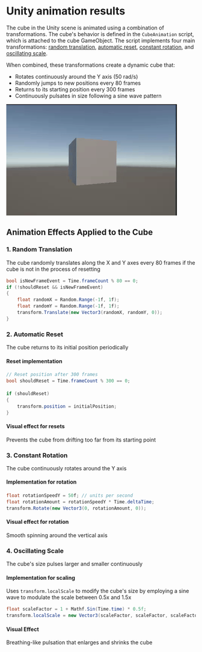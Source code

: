 # Unity animation results

The cube in the Unity scene is animated using a combination of transformations. The cube's behavior is defined in the `CubeAnimation` script, which is attached to the cube GameObject. The script implements four main transformations: [random translation](#1-random-translation), [automatic reset](#2-automatic-reset), [constant rotation](#3-constant-rotation), and [oscillating scale](#4-oscillating-scale).

When combined, these transformations create a dynamic cube that:

- Rotates continuously around the Y axis (50 rad/s)
- Randomly jumps to new positions every 80 frames
- Returns to its starting position every 300 frames
- Continuously pulsates in size following a sine wave pattern

![Cube Animation](docs/animation.gif)

## Animation Effects Applied to the Cube

### 1. Random Translation

The cube randomly translates along the X and Y axes every 80 frames if
the cube is not in the process of resetting

```csharp
bool isNewFrameEvent = Time.frameCount % 80 == 0;
if (!shouldReset && isNewFrameEvent)
{
    float randomX = Random.Range(-1f, 1f);
    float randomY = Random.Range(-1f, 1f);
    transform.Translate(new Vector3(randomX, randomY, 0));
}
```

### 2. Automatic Reset

The cube returns to its initial position periodically

#### Reset implementation

```csharp
// Reset position after 300 frames
bool shouldReset = Time.frameCount % 300 == 0;

if (shouldReset)
{
    transform.position = initialPosition;
}
```

#### Visual effect for resets

Prevents the cube from drifting too far from its starting point

### 3. Constant Rotation

The cube continuously rotates around the Y axis

#### Implementation for rotation

```csharp
float rotationSpeedY = 50f; // units per second
float rotationAmount = rotationSpeedY * Time.deltaTime;
transform.Rotate(new Vector3(0, rotationAmount, 0));
```

#### Visual effect for rotation

Smooth spinning around the vertical axis

### 4. Oscillating Scale

The cube's size pulses larger and smaller continuously

#### Implementation for scaling

Uses `transform.localScale` to modify the cube's size by employing a sine wave to
modulate the scale between 0.5x and 1.5x

```csharp
float scaleFactor = 1 + Mathf.Sin(Time.time) * 0.5f;
transform.localScale = new Vector3(scaleFactor, scaleFactor, scaleFactor);
```

#### Visual Effect

Breathing-like pulsation that enlarges and shrinks the cube
